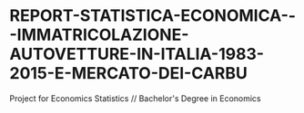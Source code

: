 # REPORT-STATISTICA-ECONOMICA---IMMATRICOLAZIONE-AUTOVETTURE-IN-ITALIA-1983-2015-E-MERCATO-DEI-CARBU
Project for Economics Statistics // Bachelor's Degree in Economics
